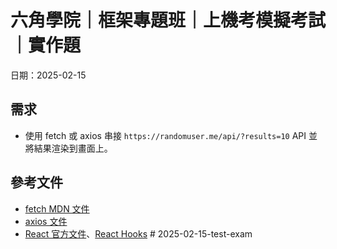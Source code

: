 # 六角學院｜框架專題班｜上機考模擬考試｜實作題
日期：2025-02-15
## 需求
- 使用 fetch 或 axios 串接 `https://randomuser.me/api/?results=10` API 並將結果渲染到畫面上。

## 參考文件
- [fetch MDN 文件](https://developer.mozilla.org/zh-TW/docs/Web/API/Fetch_API/Using_Fetch)
- [axios 文件](https://axios-http.com/docs/api_intro)
- [React 官方文件](https://react.dev/learn)、[React Hooks](https://react.dev/reference/react/useState)
#   2 0 2 5 - 0 2 - 1 5 - t e s t - e x a m  
 
